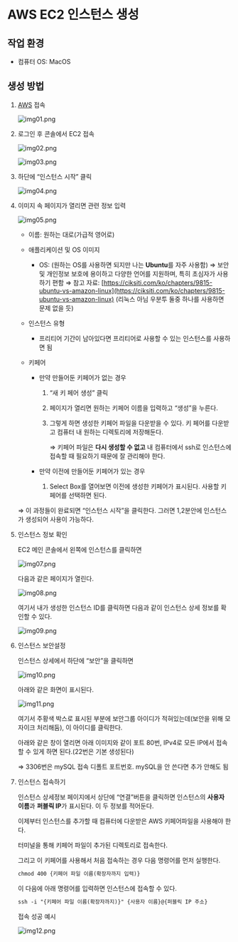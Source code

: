 # AWS EC2 인스턴스 생성

## 작업 환경

- 컴퓨터 OS: MacOS

## 생성 방법

1. [AWS](https://aws.amazon.com/ko/?nc2=h_lg) 접속

   ![img01.png](https://github.com/minwoo129/readmeImgs/blob/master/EC2Guide/img01.png)

2. 로그인 후 콘솔에서 EC2 접속

   ![img02.png](https://github.com/minwoo129/readmeImgs/blob/master/EC2Guide/img02.png)

   ![img03.png](https://github.com/minwoo129/readmeImgs/blob/master/EC2Guide/img03.png)

3. 하단에 “인스턴스 시작” 클릭

   ![img04.png](https://github.com/minwoo129/readmeImgs/blob/master/EC2Guide/img04.png)

4. 이미지 속 페이지가 열리면 관련 정보 입력

   ![img05.png](https://github.com/minwoo129/readmeImgs/blob/master/EC2Guide/img05.png)

   - 이름: 원하는 대로(가급적 영어로)
   - 애플리케이션 및 OS 이미지
     - OS: (원하는 OS를 사용하면 되지만 나는 **Ubuntu**를 자주 사용함)
       ⇒ 보안 및 개인정보 보호에 용이하고 다양한 언어를 지원하며, 특히 초심자가 사용하기 편함
       ⇒ 참고 자료: [https://ciksiti.com/ko/chapters/9815-ubuntu-vs-amazon-linux](https://ciksiti.com/ko/chapters/9815-ubuntu-vs-amazon-linux)
       (리눅스 아님 우분투 둘중 하나를 사용하면 문제 없을 듯)
   - 인스턴스 유형
     - 프리티어 기간이 남아있다면 프리티어로 사용할 수 있는 인스턴스를 사용하면 됨
   - 키페어

     - 만약 만들어둔 키페어가 없는 경우

       1. “새 키 페어 생성” 클릭
       2. 페이지가 열리면 원하는 키페어 이름을 입력하고 “생성”을 누른다.
       3. 그렇게 하면 생성한 키페어 파일을 다운받을 수 있다. 키 페어를 다운받고 컴퓨터 내 원하는 디렉토리에 저장해둔다.

          ⇒ 키페어 파일은 **다시 생성할 수 없고** 내 컴퓨터에서 ssh로 인스턴스에 접속할 때 필요하기 때문에 잘 관리해야 한다.

     - 만약 이전에 만들어둔 키페어가 있는 경우
       1. Select Box를 열어보면 이전에 생성한 키페어가 표시된다. 사용할 키페어를 선택하면 된다.

   ⇒ 이 과정들이 완료되면 “인스턴스 시작”을 클릭한다. 그러면 1,2분안에 인스턴스가 생성되어 사용이 가능하다.

5. 인스턴스 정보 확인

   EC2 메인 콘솔에서 왼쪽에 인스턴스를 클릭하면

   ![img07.png](https://github.com/minwoo129/readmeImgs/blob/master/EC2Guide/img07.png)

   다음과 같은 페이지가 열린다.

   ![img08.png](https://github.com/minwoo129/readmeImgs/blob/master/EC2Guide/img08.png)

   여기서 내가 생성한 인스턴스 ID를 클릭하면 다음과 같이 인스턴스 상세 정보를 확인할 수 있다.

   ![img09.png](https://github.com/minwoo129/readmeImgs/blob/master/EC2Guide/img09.png)

6. 인스턴스 보안설정

   인스턴스 상세에서 하단에 “보안”을 클릭하면

   ![img10.png](https://github.com/minwoo129/readmeImgs/blob/master/EC2Guide/img10.png)

   아래와 같은 화면이 표시된다.

   ![img11.png](https://github.com/minwoo129/readmeImgs/blob/master/EC2Guide/img11.png)

   여기서 주황색 박스로 표시된 부분에 보안그룹 아이디가 적혀있는데(보안을 위해 모자이크 처리해둠), 이 아이디를 클릭한다.

   아래와 같은 창이 열리면 아래 이미지와 같이 포트 80번, IPv4로 모든 IP에서 접속할 수 있게 하면 된다.(22번은 기본 생성된다)

   ⇒ 3306번은 mySQL 접속 디폴트 포트번호. mySQL을 안 쓴다면 추가 안해도 됨

7. 인스턴스 접속하기

   인스턴스 상세정보 페이지에서 상단에 “연결”버튼을 클릭하면 인스턴스의 **사용자 이름**과 **퍼블릭 IP**가 표시된다. 이 두 정보를 적어둔다.

   이제부터 인스턴스를 추가할 때 컴퓨터에 다운받은 AWS 키페어파일을 사용해야 한다.

   터미널을 통해 키페어 파일이 추가된 디렉토리로 접속한다.

   그리고 이 키페어를 사용해서 처음 접속하는 경우 다음 명령어를 먼저 실행한다.

   ```xml
   chmod 400 {키페어 파일 이름(확장자까지 입력)}
   ```

   이 다음에 아래 명령어를 입력하면 인스턴스에 접속할 수 있다.

   ```xml
   ssh -i "{키페어 파일 이름(확장자까지)}" {사용자 이름}@{퍼블릭 IP 주소}
   ```

   접속 성공 예시

   ![img12.png](https://github.com/minwoo129/readmeImgs/blob/master/EC2Guide/img12.png)
